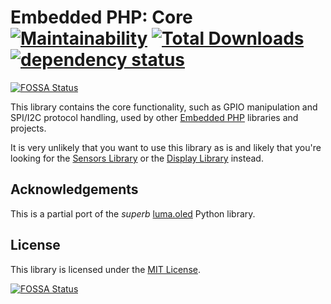 # Embedded PHP: Core [![Maintainability](https://api.codeclimate.com/v1/badges/f77f0a042260ca671735/maintainability)](https://codeclimate.com/github/embedded-php/core/maintainability) [![Total Downloads](https://poser.pugx.org/embedded-php/core/downloads)](//packagist.org/packages/embedded-php/core) [![dependency status](https://php.package.health/packages/embedded-php/core/dev-main/status.svg)](https://php.package.health/packages/embedded-php/core/dev-main)
[![FOSSA Status](https://app.fossa.com/api/projects/git%2Bgithub.com%2Fembedded-php%2Fcore.svg?type=shield)](https://app.fossa.com/projects/git%2Bgithub.com%2Fembedded-php%2Fcore?ref=badge_shield)

This library contains the core functionality, such as GPIO manipulation and SPI/I2C protocol handling, used by other [Embedded PHP](https://github.com/embedded-php) libraries and projects.

It is very unlikely that you want to use this library as is and likely that you're looking for the [Sensors Library](https://github.com/embedded-php/sensors) or the [Display Library](https://github.com/embedded-php/display) instead.

## Acknowledgements

This is a partial port of the *superb* [luma.oled](https://github.com/rm-hull/luma.oled) Python library.

## License

This library is licensed under the [MIT License](LICENSE).


[![FOSSA Status](https://app.fossa.com/api/projects/git%2Bgithub.com%2Fembedded-php%2Fcore.svg?type=large)](https://app.fossa.com/projects/git%2Bgithub.com%2Fembedded-php%2Fcore?ref=badge_large)
